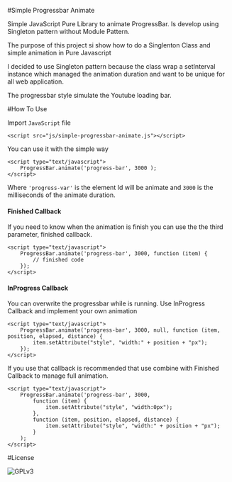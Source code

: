 #Simple Progressbar Animate

Simple JavaScript Pure Library to animate ProgressBar. Is develop using Singleton pattern without Module Pattern.

The purpose of this project si show how to do a Singlenton Class and simple animation in Pure Javascript

I decided to use Singleton pattern because the class wrap a setInterval instance which managed the animation duration and want to be unique for all web application.

The progressbar style simulate the Youtube loading bar.

#How To Use

Import `JavaScript` file

````
<script src="js/simple-progressbar-animate.js"></script>
````

You can use it with the simple way

````
<script type="text/javascript">
    ProgressBar.animate('progress-bar', 3000 );
</script>
````

Where `'progress-var'` is the element Id will be animate and `3000` is the milliseconds of the animate duration.
 
#### Finished Callback
 
If you need to know when the animation is finish you can use the the third parameter, finished callback.

````
<script type="text/javascript">  
    ProgressBar.animate('progress-bar', 3000, function (item) {
        // finished code
    });
</script>
````

#### InProgress Callback
 
You can overwrite the progressbar while is running. Use InProgress Callback and implement your own animation

````
<script type="text/javascript">  
    ProgressBar.animate('progress-bar', 3000, null, function (item, position, elapsed, distance) {
        item.setAttribute("style", "width:" + position + "px");
    });
</script>
````

If you use that callback is recommended that use combine with Finished Callback to manage full animation.
 
````
<script type="text/javascript">  
    ProgressBar.animate('progress-bar', 3000, 
        function (item) {
            item.setAttribute("style", "width:0px");
        },
        function (item, position, elapsed, distance) {
            item.setAttribute("style", "width:" + position + "px");
        }
    );
</script>
````

#License

![GPLv3](https://upload.wikimedia.org/wikipedia/commons/thumb/9/93/GPLv3_Logo.svg/200px-GPLv3_Logo.svg.png)
